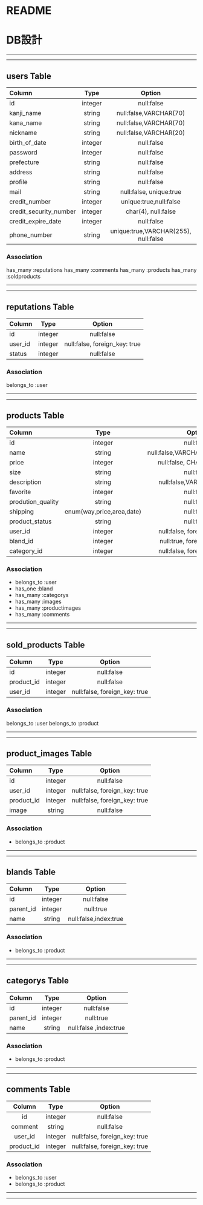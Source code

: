 # README

# DB設計

***
***

## users Table
| Column | Type| Option |
| :--- | :---: | :---: |
| id | integer | null:false |
| kanji_name | string | null:false,VARCHAR(70) |
| kana_name | string | null:false,VARCHAR(70) |
| nickname | string | null:false,VARCHAR(20) |
| birth_of_date | integer | null:false |
| password | integer | null:false |
| prefecture | string | null:false |
| address | string | null:false |
| profile | string | null:false |
| mail | string |  null:false, unique:true |
| credit_number | integer | unique:true,null:false |
| credit_security_number | integer | char(4), null:false |
| credit_expire_date | integer | null:false |
| phone_number | string | unique:true,VARCHAR(255), null:false |


### Association
has_many :reputations
has_many :comments
has_many :products
has_many :soldproducts

***
***

## reputations Table
| Column | Type| Option |
| :--- | :---: | :---: |
| id | integer | null:false |
| user_id | integer | null:false, foreign_key: true |
| status | integer | null:false |

### Association
belongs_to :user

***
***


## products Table
| Column | Type| Option |
| :--- | :---: | :---: |
| id | integer | null:false |
| name | string | null:false,VARCHAR(40),index:true |
| price | integer | null:false, CHAR(9999999) |
| size | string | null:false |
| description | string | null:false,VARCHAR(1000) |
| favorite | integer | null:false |
| prodution_quality | string | null:false |
| shipping | enum(way,price,area,date) | null:false |
| product_status | string | null:false |
| user_id | integer | null:false, foreign_key: true|
| bland_id | integer | null:true, foreign_key: true|
| category_id | integer | null:false, foreign_key: true |

### Association
- belongs_to :user
- has_one :bland
- has_many :categorys
- has_many :images
- has_many :productimages
- has_many :comments

***
***

## sold_products Table
| Column | Type| Option |
| :--- | :---: | :---: |
| id | integer | null:false |
| product_id| integer | null:false |
| user_id | integer | null:false, foreign_key: true |


### Association
belongs_to :user
belongs_to :product

***
***

## product_images Table
| Column | Type| Option |
| :--- | :---: | :---: |
| id | integer | null:false |
| user_id | integer | null:false, foreign_key: true|
| product_id | integer | null:false, foreign_key: true |
| image | string | null:false |


### Association
- belongs_to :product

***
***

## blands Table
| Column | Type| Option |
| :--- | :---: | :---: |
| id | integer | null:false |
| parent_id | integer | null:true |
| name | string | null:false,index:true |

### Association
- belongs_to :product

***
***

## categorys Table
| Column | Type| Option |
| :--- | :---: | :---: |
| id | integer | null:false |
| parent_id | integer | null:true |
| name | string | null:false ,index:true|

### Association
- belongs_to :product

***
***
## comments Table
| Column | Type| Option |
| :---: | :---: | :---: |
| id | integer | null:false |
| comment | string | null:false |
| user_id | integer | null:false, foreign_key: true |
| product_id | integer | null:false, foreign_key: true |

### Association
- belongs_to :user 
- belongs_to :product

***
***
